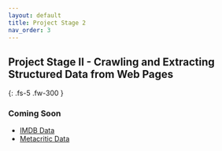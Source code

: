```yaml
---
layout: default
title: Project Stage 2
nav_order: 3
---
```


## Project Stage II - Crawling and Extracting Structured Data from Web Pages
{: .fs-5 .fw-300 }

### Coming Soon
- [IMDB Data](https://github.com/Rohit--Sharma/CS839_DataScience/blob/master/Part2-WebCrawling/data/imdb.csv)
- [Metacritic Data](https://github.com/Rohit--Sharma/CS839_DataScience/blob/master/Part2-WebCrawling/data/metacritic.csv)
